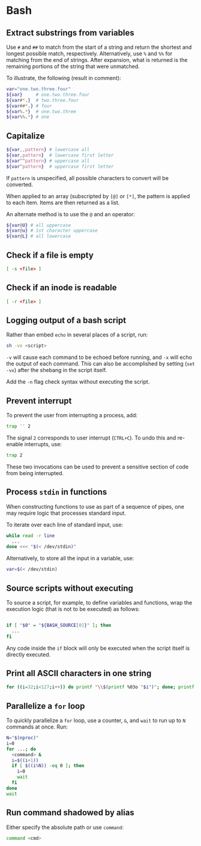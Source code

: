 # Bash

## Extract substrings from variables

Use `#` and `##` to match from the start of a string and return the shortest
and longest possible match, respectively. Alternatively, use `%` and `%%` for
matching from the end of strings. After expansion, what is returned is the
remaining portions of the string that were unmatched.

To illustrate, the following (result in comment):
```bash
var="one.two.three.four"
${var}     # one.two.three.four
${var#*.}  # two.three.four
${var##*.} # four
${var%.*}  # one.two.three
${var%%.*} # one
```

## Capitalize

```bash
${var,,pattern} # lowercase all
${var,pattern}  # lowercase first letter
${var^^pattern} # uppercase all
${var^pattern}  # uppercase first letter
```

If `pattern` is unspecified, all possible characters to convert will be
converted.

When applied to an array (subscripted by `[@]` or `[*]`, the pattern is applied
to each item. Items are then returned as a list.

An alternate method is to use the `@` and an operator:
```bash
${var@U} # all uppercase
${var@u} # 1st character uppercase
${var@L} # all lowercase
```

## Check if a file is empty

```bash
[ -s <file> ]
```

## Check if an inode is readable

```bash
[ -r <file> ]
```

## Logging output of a bash script

Rather than embed `echo` in several places of a script, run:
```bash
sh -vx <script>
```

`-v` will cause each command to be echoed before running, and `-x` will echo
the output of each command. This can also be accomplished by setting (`set
-vx`) after the shebang in the script itself.

Add the `-n` flag check syntax without executing the script.

## Prevent interrupt

To prevent the user from interrupting a process, add:
```bash
trap '' 2
```

The signal `2` corresponds to user interrupt (`CTRL+C`). To undo this and
re-enable interrupts, use:
```bash
trap 2
```

These two invocations can be used to prevent a sensitive section of code from
being interrupted.

## Process `stdin` in functions

When constructing functions to use as part of a sequence of pipes, one may
require logic that processes standard input.

To iterate over each line of standard input, use:
```bash
while read -r line
  ...
done <<< "$(< /dev/stdin)"
```

Alternatively, to store all the input in a variable, use:
```bash
var=$(< /dev/stdin)
```

## Source scripts without executing

To source a script, for example, to define variables and functions, wrap the
execution logic (that is not to be executed) as follows:
```bash

if [ "$0" = "${BASH_SOURCE[0]}" ]; then
  ...
fi
```

Any code inside the `if` block will only be executed when the script itself is
directly executed.

## Print all ASCII characters in one string

```bash
for ((i=32;i<127;i++)) do printf "\\$(printf %03o "$i")"; done; printf "\n"
```

## Parallelize a `for` loop

To quickly parallelize a `for` loop, use a counter, `&`, and `wait` to run up
to `N` commands at once. Run:
```bash
N="$(nproc)"
i=0
for ...; do
  <command> &
  i=$((i+1))
  if [ $((i%N)) -eq 0 ]; then
    i=0
    wait
  fi
done
wait
```

## Run command shadowed by alias

Either specify the absolute path or use `command`:
```sh
command <cmd>
```
